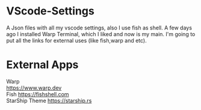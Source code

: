 # VScode-Settings
A Json files with all my vscode settings, also I use fish as shell. A few days ago I installed Warp Terminal, which I liked and now is my main. I'm going to put all the links for external uses (like fish,warp and etc).

# External Apps
Warp
<br>
https://www.warp.dev
<br>
Fish
https://fishshell.com
<br>
StarShip Theme
https://starship.rs

